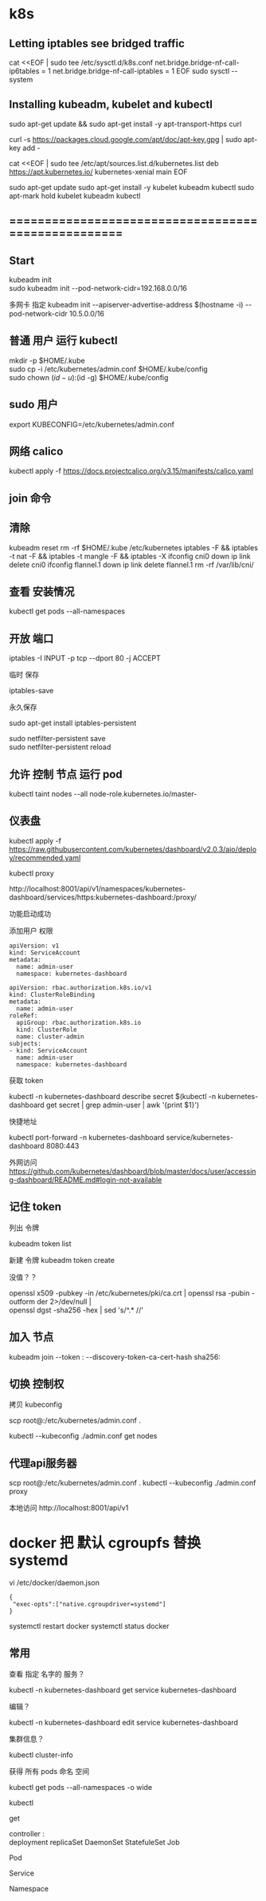 # k8s

## Letting iptables see bridged traffic

cat <<EOF | sudo tee /etc/sysctl.d/k8s.conf
net.bridge.bridge-nf-call-ip6tables = 1
net.bridge.bridge-nf-call-iptables = 1
EOF
sudo sysctl --system


## Installing kubeadm, kubelet and kubectl 

sudo apt-get update && sudo apt-get install -y apt-transport-https curl

curl -s https://packages.cloud.google.com/apt/doc/apt-key.gpg | sudo apt-key add -

cat <<EOF | sudo tee /etc/apt/sources.list.d/kubernetes.list
deb https://apt.kubernetes.io/ kubernetes-xenial main
EOF

sudo apt-get update
sudo apt-get install -y kubelet kubeadm kubectl
sudo apt-mark hold kubelet kubeadm kubectl



## ===================================================

## Start
kubeadm init  
sudo kubeadm init --pod-network-cidr=192.168.0.0/16

多网卡 指定
 kubeadm init --apiserver-advertise-address $(hostname -i) --pod-network-cidr 10.5.0.0/16
## 普通 用户 运行 kubectl
  mkdir -p $HOME/.kube  
  sudo cp -i /etc/kubernetes/admin.conf $HOME/.kube/config  
  sudo chown $(id -u):$(id -g) $HOME/.kube/config  
 
##  sudo 用户
export KUBECONFIG=/etc/kubernetes/admin.conf
 

##   网络 calico
kubectl apply -f https://docs.projectcalico.org/v3.15/manifests/calico.yaml

##  join 命令 


## 清除


kubeadm reset
rm -rf $HOME/.kube /etc/kubernetes
iptables -F && iptables -t nat -F && iptables -t mangle -F && iptables -X
ifconfig cni0 down
ip link delete cni0
ifconfig flannel.1 down
ip link delete flannel.1
rm -rf /var/lib/cni/

##  查看 安装情况


kubectl get pods --all-namespaces




## 开放 端口

iptables -I INPUT -p tcp --dport 80 -j ACCEPT

临时 保存 

iptables-save

永久保存

sudo apt-get install iptables-persistent


sudo netfilter-persistent save  
sudo netfilter-persistent reload



## 允许 控制 节点 运行 pod
kubectl taint nodes --all node-role.kubernetes.io/master-


## 仪表盘

kubectl apply -f https://raw.githubusercontent.com/kubernetes/dashboard/v2.0.3/aio/deploy/recommended.yaml

kubectl proxy

http://localhost:8001/api/v1/namespaces/kubernetes-dashboard/services/https:kubernetes-dashboard:/proxy/

功能启动成功

添加用户 权限
```
apiVersion: v1
kind: ServiceAccount
metadata:
  name: admin-user
  namespace: kubernetes-dashboard

apiVersion: rbac.authorization.k8s.io/v1
kind: ClusterRoleBinding
metadata:
  name: admin-user
roleRef:
  apiGroup: rbac.authorization.k8s.io
  kind: ClusterRole
  name: cluster-admin
subjects:
- kind: ServiceAccount
  name: admin-user
  namespace: kubernetes-dashboard
```

获取 token

kubectl -n kubernetes-dashboard describe secret $(kubectl -n kubernetes-dashboard get secret | grep admin-user | awk '{print $1}')



快捷地址

kubectl port-forward -n kubernetes-dashboard service/kubernetes-dashboard 8080:443

外网访问 
https://github.com/kubernetes/dashboard/blob/master/docs/user/accessing-dashboard/README.md#login-not-available

## 记住 token

列出 令牌

kubeadm token list

新建 令牌
kubeadm token create

没值？？

openssl x509 -pubkey -in /etc/kubernetes/pki/ca.crt | openssl rsa -pubin -outform der 2>/dev/null | \
   openssl dgst -sha256 -hex | sed 's/^.* //'




## 加入 节点 

kubeadm join --token <token> <control-plane-host>:<control-plane-port> --discovery-token-ca-cert-hash sha256:<hash>



## 切换 控制权

拷贝 kubeconfig


scp root@<control-plane-host>:/etc/kubernetes/admin.conf .

kubectl --kubeconfig ./admin.conf get nodes

## 代理api服务器

scp root@<control-plane-host>:/etc/kubernetes/admin.conf .
kubectl --kubeconfig ./admin.conf proxy

 本地访问
http://localhost:8001/api/v1






# docker 把 默认 cgroupfs 替换 systemd

vi /etc/docker/daemon.json

```
{
 "exec-opts":["native.cgroupdriver=systemd"]
}
```


systemctl restart docker
systemctl status docker





## 常用 

查看 指定 名字的 服务？

kubectl -n kubernetes-dashboard get service kubernetes-dashboard

编辑？

kubectl -n kubernetes-dashboard edit service kubernetes-dashboard


集群信息？

kubectl cluster-info


获得 所有 pods 命名 空间

kubectl get pods --all-namespaces -o wide

kubectl 

get 

controller :   
deployment
replicaSet
DaemonSet
StatefuleSet
Job

Pod

Service

Namespace